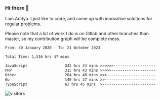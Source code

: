### Hi there 👋

I am Aditya. I just like to code, and come up with innovative solutions for regular problems.

Please note that a lot of work I do is on Gitlab and other branches than master, so my contribution graph will be complete mess.

<!--START_SECTION:waka-->

```txt
From: 30 January 2020 - To: 21 October 2023

Total Time: 1,516 hrs 47 mins

JavaScript                 342 hrs 44 mins >>>>>>-------------------   22.60 %
PHP                        315 hrs 43 mins >>>>>--------------------   20.82 %
Other                      204 hrs 46 mins >>>----------------------   13.50 %
Go                         140 hrs 27 mins >>-----------------------   09.26 %
TypeScript                 63 hrs 45 mins  >------------------------   04.20 %
```

<!--END_SECTION:waka-->

![visitors](https://visitor-badge.glitch.me/badge?page_id=BrainBuzzer.visitor-badge&left_color=green&right_color=red)
